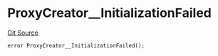 # ProxyCreator__InitializationFailed
[Git Source](https://github.com/ContractLabs/foundry-bountykinds-contract/blob/67e6855d3beabdf242cc0b51d9e53b087a5235b9/src/oz-custom/libraries/ProxyCreator.sol)


```solidity
error ProxyCreator__InitializationFailed();
```

